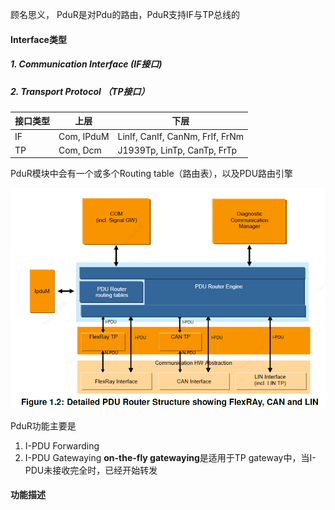 顾名思义， PduR是对Pdu的路由，PduR支持IF与TP总线的

#### Interface类型
##### 1. Communication Interface (IF接口)
##### 2. Transport Protocol （TP接口）


| 接口类型 | 上层         | 下层                              |
| ---- | ---------- | ------------------------------- |
| IF   | Com, IPduM | LinIf, CanIf, CanNm, FrIf, FrNm |
| TP   | Com, Dcm   | J1939Tp, LinTp, CanTp, FrTp     |

PduR模块中会有一个或多个Routing table（路由表），以及PDU路由引擎

![](../../pics/Pasted%20image%2020240807161610.png)

PduR功能主要是
1.  I-PDU Forwarding
2.  I-PDU Gatewaying
**on-the-fly gatewaying**是适用于TP gateway中，当I-PDU未接收完全时，已经开始转发



#### 功能描述
